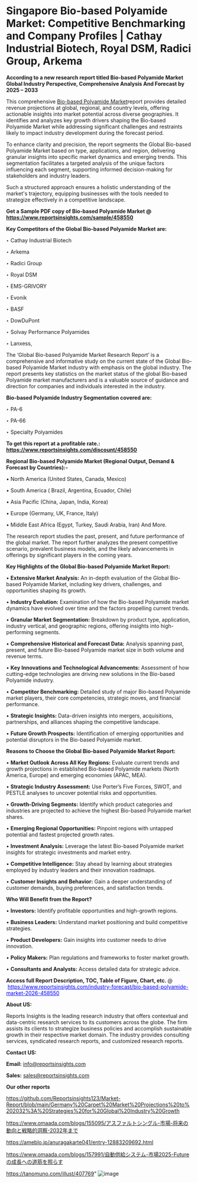 # Singapore Bio-based Polyamide Market: Competitive Benchmarking and Company Profiles | Cathay Industrial Biotech, Royal DSM, Radici Group, Arkema

<strong>According to a new research report titled Bio-based Polyamide Market Global Industry Perspective, Comprehensive Analysis And Forecast by 2025 – 2033</strong>

This comprehensive <a href=https://www.reportsinsights.com/sample/458550>Bio-based Polyamide Market</a>report provides detailed revenue projections at global, regional, and country levels, offering actionable insights into market potential across diverse geographies. It identifies and analyzes key growth drivers shaping the Bio-based Polyamide Market while addressing significant challenges and restraints likely to impact industry development during the forecast period.

To enhance clarity and precision, the report segments the Global Bio-based Polyamide Market based on type, applications, and region, delivering granular insights into specific market dynamics and emerging trends. This segmentation facilitates a targeted analysis of the unique factors influencing each segment, supporting informed decision-making for stakeholders and industry leaders.

Such a structured approach ensures a holistic understanding of the market's trajectory, equipping businesses with the tools needed to strategize effectively in a competitive landscape.

<strong>Get a Sample PDF copy of Bio-based Polyamide Market </strong><strong>@<a href=https://www.reportsinsights.com/sample/458550 style=color:#0000ff;> https://www.reportsinsights.com/sample/458550</a></strong></font>

<strong>Key Competitors of the Global Bio-based Polyamide Market are:</strong>

‣ Cathay Industrial Biotech

‣ Arkema

‣ Radici Group

‣ Royal DSM

‣ EMS-GRIVORY

‣ Evonik

‣ BASF

‣ DowDuPont

‣ Solvay Performance Polyamides

‣ Lanxess,

The ‘Global Bio-based Polyamide Market Research Report’ is a comprehensive and informative study on the current state of the Global Bio-based Polyamide Market industry with emphasis on the global industry. The report presents key statistics on the market status of the global Bio-based Polyamide market manufacturers and is a valuable source of guidance and direction for companies and individuals interested in the industry.

<strong>Bio-based Polyamide Industry Segmentation covered are:</strong>

‣ PA-6

‣ PA-66

‣ Specialty Polyamides

<strong>To get this report at a profitable rate.: <a href=https://www.reportsinsights.com/discount/458550 style=color:#0000ff;>https://www.reportsinsights.com/discount/458550</a></strong></font>

<strong>Regional Bio-based Polyamide Market (Regional Output, Demand &amp; Forecast by Countries):-</strong>

• North America (United States, Canada, Mexico)

• South America ( Brazil, Argentina, Ecuador, Chile)

• Asia Pacific (China, Japan, India, Korea)

• Europe (Germany, UK, France, Italy)

• Middle East Africa (Egypt, Turkey, Saudi Arabia, Iran) And More.

The research report studies the past, present, and future performance of the global market. The report further analyzes the present competitive scenario, prevalent business models, and the likely advancements in offerings by significant players in the coming years.

<strong>Key Highlights of the Global Bio-based Polyamide Market Report:</strong>

• <strong>Extensive Market Analysis:</strong> An in-depth evaluation of the Global Bio-based Polyamide Market, including key drivers, challenges, and opportunities shaping its growth.

• <strong>Industry Evolution:</strong> Examination of how the Bio-based Polyamide market dynamics have evolved over time and the factors propelling current trends.

• <strong>Granular Market Segmentation:</strong> Breakdown by product type, application, industry vertical, and geographic regions, offering insights into high-performing segments.

• <strong>Comprehensive Historical and Forecast Data:</strong> Analysis spanning past, present, and future Bio-based Polyamide market size in both volume and revenue terms.

• <strong>Key Innovations and Technological Advancements:</strong> Assessment of how cutting-edge technologies are driving new solutions in the Bio-based Polyamide industry.

• <strong>Competitor Benchmarking:</strong> Detailed study of major Bio-based Polyamide market players, their core competencies, strategic moves, and financial performance.

• <strong>Strategic Insights:</strong> Data-driven insights into mergers, acquisitions, partnerships, and alliances shaping the competitive landscape.

• <strong>Future Growth Prospects:</strong> Identification of emerging opportunities and potential disruptors in the Bio-based Polyamide market.

<strong>Reasons to Choose the Global Bio-based Polyamide Market Report:</strong>

• <strong>Market Outlook Across All Key Regions:</strong> Evaluate current trends and growth projections in established Bio-based Polyamide markets (North America, Europe) and emerging economies (APAC, MEA).

• <strong>Strategic Industry Assessment:</strong> Use Porter’s Five Forces, SWOT, and PESTLE analyses to uncover potential risks and opportunities.

• <strong>Growth-Driving Segments:</strong> Identify which product categories and industries are projected to achieve the highest Bio-based Polyamide market shares.

• <strong>Emerging Regional Opportunities:</strong> Pinpoint regions with untapped potential and fastest projected growth rates.

• <strong>Investment Analysis:</strong> Leverage the latest Bio-based Polyamide market insights for strategic investments and market entry.

• <strong>Competitive Intelligence:</strong> Stay ahead by learning about strategies employed by industry leaders and their innovation roadmaps.

• <strong>Customer Insights and Behavior:</strong> Gain a deeper understanding of customer demands, buying preferences, and satisfaction trends.

<strong>Who Will Benefit from the Report?</strong>

• <strong>Investors:</strong> Identify profitable opportunities and high-growth regions.

• <strong>Business Leaders:</strong> Understand market positioning and build competitive strategies.

• <strong>Product Developers:</strong> Gain insights into customer needs to drive innovation.

• <strong>Policy Makers:</strong> Plan regulations and frameworks to foster market growth.

• <strong>Consultants and Analysts:</strong> Access detailed data for strategic advice.
</ul>
<strong>Access full Report Description, TOC, Table of Figure, Chart, etc. </strong>@  <a href=https://www.reportsinsights.com/industry-forecast/bio-based-polyamide-market-2026-458550 style=color:#0000ff;>https://www.reportsinsights.com/industry-forecast/bio-based-polyamide-market-2026-458550</a></font>

<strong><strong>About US</strong>:</strong>

Reports Insights is the leading research industry that offers contextual and data-centric research services to its customers across the globe. The firm assists its clients to strategize business policies and accomplish sustainable growth in their respective market domain. The industry provides consulting services, syndicated research reports, and customized research reports.

<strong>Contact US:</strong>

<p class=""""><b>Email:</b> <a href=mailto:info@reportsinsights.com>info@reportsinsights.com</a></p>
<p class=""""><b>Sales:</b> <a href=mailto:sales@reportsinsights.com>sales@reportsinsights.com</a></p>

<strong>Our other reports</strong>

<a href=https://github.com/Reportsinsights123/Market-Report/blob/main/Germany%20Carpet%20Market%20Projections%20to%202032%3A%20Strategies%20for%20Global%20Industry%20Growth>https://github.com/Reportsinsights123/Market-Report/blob/main/Germany%20Carpet%20Market%20Projections%20to%202032%3A%20Strategies%20for%20Global%20Industry%20Growth</a>

<a href=https://www.omaada.com/blogs/155095/アスファルトシングル-市場-将来の動向と戦略的洞察-2032年まで>https://www.omaada.com/blogs/155095/アスファルトシングル-市場-将来の動向と戦略的洞察-2032年まで</a>

<a href=https://ameblo.jp/anuragakarte041/entry-12883209692.html>https://ameblo.jp/anuragakarte041/entry-12883209692.html</a>

<a href=https://www.omaada.com/blogs/157991/自動供給システム-市場2025-Futureの成長への道筋を照らす>https://www.omaada.com/blogs/157991/自動供給システム-市場2025-Futureの成長への道筋を照らす</a>

<a href=https://tanomuno.com/illust/407769>https://tanomuno.com/illust/407769</a>"
![image](https://github.com/user-attachments/assets/abba6a84-2e12-4fa1-aea8-763f6363b979)
